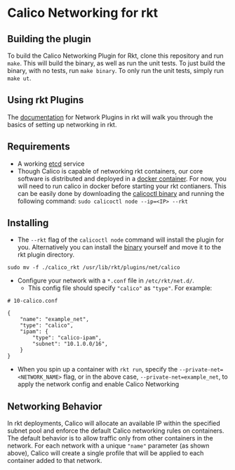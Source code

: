 # Calico Networking for rkt

## Building the plugin

To build the Calico Networking Plugin for Rkt, clone this repository and run `make`.  This will build the binary, as well as run the unit tests.  To just build the binary, with no tests, run `make binary`.  To only run the unit tests, simply run `make ut`.

## Using rkt Plugins

The [documentation](https://github.com/coreos/rkt/blob/master/Documentation/networking.md) for Network Plugins in rkt will walk you through the basics of setting up networking in rkt.

## Requirements

* A working [etcd](https://github.com/coreos/etcd) service
* Though Calico is capable of networking rkt containers, our core software is distributed and deployed in a [docker container](https://github.com/projectcalico/calico-docker/blob/master/docs/getting-started/default-networking/Demonstration.md). For now, you will need to run calico in docker before starting your rkt contianers. This can be easily done by downloading the [calicoctl binary](https://github.com/projectcalico/calico-docker/releases) and running the following command: `sudo calicoctl node --ip=<IP> --rkt`

## Installing

* The `--rkt` flag of the `calicoctl node` command will install the plugin for you. Alternatively you can install the [binary](https://github.com/projectcalico/calico-rkt/releases/) yourself and move it to the rkt plugin directory.
```
sudo mv -f ./calico_rkt /usr/lib/rkt/plugins/net/calico
```

* Configure your network with a `*.conf` file in `/etc/rkt/net.d/`.
    - This config file should specify `"calico"` as `"type"`. For example:
```
# 10-calico.conf

{
    "name": "example_net",
    "type": "calico",
    "ipam": {
        "type": "calico-ipam",
        "subnet": "10.1.0.0/16",
    }
}
```
* When you spin up a container with `rkt run`, specify the `--private-net=<NETWORK_NAME>` flag, or in the above case, `--private-net=example_net`, to apply the network config and enable Calico Networking

## Networking Behavior

In rkt deployments, Calico will allocate an available IP within the specified subnet pool and enforce the default Calico networking rules on containers. The default behavior is to allow traffic only from other containers in the network. For each network with a unique `"name"` parameter (as shown above), Calico will create a single profile that will be applied to each container added to that network.